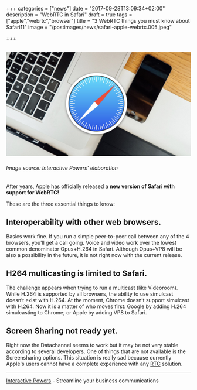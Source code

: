 +++
categories = ["news"]
date = "2017-09-28T13:09:34+02:00"
description = "WebRTC in Safari"
draft = true
tags = ["apple","webrtc","browser"]
title = "3 WebRTC things you must know about Safari11"
image = "/postimages/news/safari-apple-webrtc.005.jpeg"

+++

![WebRTC apple](/postimages/news/safari-apple-webrtc.005.jpeg)
---------
###### Image source: Interactive Powers' elaboration


After years, Apple has officially released a **new version of Safari with support for WebRTC!** 

These are the three essential things to know:


## Interoperability with other web browsers.

Basics work fine. If you run a simple peer-to-peer call between any of the 4 browsers, you’ll get a call going. Voice and video work over the lowest common denominator Opus+H.264 in Safari. Although Opus+VP8 will be also a possibility in the future, it is not right now with the current release.

## H264 multicasting is limited to Safari.

The challenge appears when trying to run a multicast (like Videoroom). While H.264 is supported by all browsers, the ability to use simulcast doesn’t exist with H.264. At the moment, Chrome doesn’t support simulcast with H.264. Now it is a matter of who moves first: Google by adding H.264 simulcasting to Chrome; or Apple by adding VP8 to Safari.

## Screen Sharing not ready yet. 

Right now the Datachannel seems to work but it may be not very stable according to several developers. One of things that are not available is the Screensharing options. This situation is really sad because currently Apple's users cannot have a complete experience with any [RTC](http://blog.ivrpowers.com/post/technologies/what-is-rtc/) solution.


---
[Interactive Powers](http://www.ivrpowers.com/ ) - Streamline your business communications



